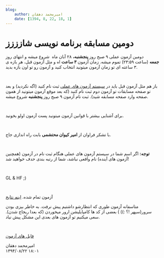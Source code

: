 ```yaml
---
blog:
    author: امیرمحمد دهقان
    date: [1394, 8, 22, 18, 1]
---
```

# دومین مسابقه برنامه نویسی شازززز

<div class="cnt">
<p>دومین آزمون عملی ۹ صبح روز <b>پنجشنبه،‌</b> ۲۸ آبان ماه  شروع میشه و انتهای روز<b> جمعه</b> (ساعت ۲۳:۵۹) تموم میشه. زمان آزمون <b>۳ ساعت</b> اه و مثل آزمون قبل،‌ هر بازه ی ۳ ساعته ای تو زمان آزمون میتونید انتخاب کنید و آزمون رو تو اون بازه بدید.</p>
<p><br/></p>
<p>باز هم مثل آزمون قبل باید در <a href="http://cms-sh44zzz.rhcloud.com/">سیستم آزمون های عملی</a> ثبت نام کنید (اگه نکردید)‌ و بعد تو صفحه مسابقات تو آزمون دوم ثبت نام کنید (که بعد موقع آزمون میتونید از همون صفحه وارد صفحه مسابقه شید). ثبت نام آزمون ۹ صبج روز <b>پنجشنبه</b> شروع میشه.</p>
<p><br/></p>
<p>برای آشنایی بیشتر با قوانین آزمون میتونید پست آزمون اولو بخونید.</p>
<p><br/></p>
<p>با تشکر فراوان از <b>امیر کیوان محتشمی</b> بابت راه اندازی جاج. </p>
<p><br/></p>
<p><b>توجه:</b> اگر اسم شما در سیستم آزمون های عملی هنگام ثبت نام در آزمون (همچنین آزمون های آینده) نام واقعی نباشد، شما از رتبه بندی حدف خواهید شد!</p>
<p><br/></p>
<p>GL &amp; HF ;)</p>
<p><br/></p>
<p>آزمون تمام شده. <a href="http://bayanbox.ir/download/4573620598256621094/ranking2.pdf">اینم نتایج</a></p>
<p>متاسفانه آزمون طوری که انتظارشو داشتیم پیش نرفت. به خاطر بیزی بودن سرور(سپهر !؟ :)) ) بعضی از کد ها کامپایلیشن ارور میخوردن (که بعدا ریجاج شدن). سعی میکنیم تو آزمون های بعدی این مشکل پیش نیاد.</p>
<p><br/></p>
<p><a href="http://bayanbox.ir/download/8904991576459701757/shaazzz2.7z">فایل های آزمون</a></p>
</div>

<div class="blog-info">
    <div class="blog-author">امیرمحمد دهقان</div>
    <div class="blog-date">۱۳۹۴/۰۸/۲۲ ۱۸:۰۱</div>
</div>

